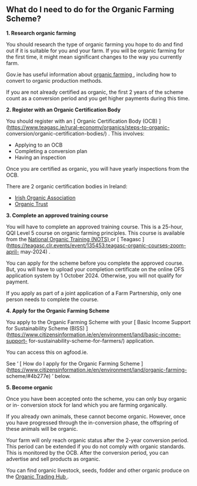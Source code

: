 ##  What do I need to do for the Organic Farming Scheme?

**1\. Research organic farming**

You should research the type of organic farming you hope to do and find out if
it is suitable for you and your farm. If you will be organic farming for the
first time, it might mean significant changes to the way you currently farm.

Gov.ie has useful information about [ organic farming
](https://www.gov.ie/en/publication/fc7c8-organic-farming/) , including how to
convert to organic production methods.

If you are not already certified as organic, the first 2 years of the scheme
count as a conversion period and you get higher payments during this time.

**2\. Register with an Organic Certification Body**

You should register with an [ Organic Certification Body (OCB)
](https://www.teagasc.ie/rural-economy/organics/steps-to-organic-
conversion/organic-certification-bodies/) . This involves:

  * Applying to an OCB 
  * Completing a conversion plan 
  * Having an inspection 

Once you are certified as organic, you will have yearly inspections from the
OCB.

There are 2 organic certification bodies in Ireland:

  * [ Irish Organic Association ](https://www.irishorganicassociation.ie/)
  * [ Organic Trust ](https://organictrust.ie/)

**3\. Complete an approved training course**

You will have to complete an approved training course. This is a 25-hour, QQI
Level 5 course on organic farming principles. This course is available from
the [ National Organic Training (NOTS) ](https://nots.ie/) or [ Teagasc
](https://teagasc.clr.events/event/135453:teagasc-organic-courses-zoom-april-
may-2024) .

You can apply for the scheme before you complete the approved course. But, you
will have to upload your completion certificate on the online OFS application
system by 1 October 2024. Otherwise, you will not qualify for payment.

If you apply as part of a joint application of a Farm Partnership, only one
person needs to complete the course.

**4\. Apply for the Organic Farming Scheme**

You apply to the Organic Farming Scheme with your [ Basic Income Support for
Sustainability Scheme (BISS)
](https://www.citizensinformation.ie/en/environment/land/basic-income-support-
for-sustainability-scheme-for-farmers/) application.

You can access this on agfood.ie.

See ‘ [ How do I apply for the Organic Farming Scheme
](https://www.citizensinformation.ie/en/environment/land/organic-farming-
scheme/#4b277e) ’ below.

**5\. Become organic**

Once you have been accepted onto the scheme, you can only buy organic or in-
conversion stock for land which you are farming organically.

If you already own animals, these cannot become organic. However, once you
have progressed through the in-conversion phase, the offspring of these
animals will be organic.

Your farm will only reach organic status after the 2-year conversion period.
This period can be extended if you do not comply with organic standards. This
is monitored by the OCB. After the conversion period, you can advertise and
sell products as organic.

You can find organic livestock, seeds, fodder and other organic produce on the
[ Organic Trading Hub ](https://organictradinghub.ie/) .
